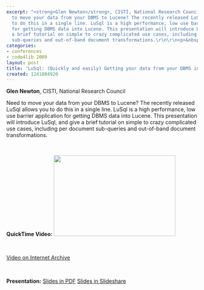 ```yaml
---
excerpt: "<strong>Glen Newton</strong>, CISTI, National Research Council\r\n\r\nNeed
  to move your data from your DBMS to Lucene? The recently released LuSql allows you
  to do this in a single line. LuSql is a high performance, low use barrier application
  for getting DBMS data into Lucene. This presentation will introduce LuSql, and give
  a brief tutorial on simple to crazy complicated use cases, including per document
  sub-queries and out-of-band document transformations.\r\n\r\n<p>&nbsp;</p>"
categories:
- conferences
- code4lib 2009
layout: post
title: 'LuSql: (Quickly and easily) Getting your data from your DBMS into Lucene'
created: 1241804920
---
```

<strong>Glen Newton</strong>, CISTI, National Research Council

Need to move your data from your DBMS to Lucene? The recently released LuSql allows you to do this in a single line. LuSql is a high performance, low use barrier application for getting DBMS data into Lucene. This presentation will introduce LuSql, and give a brief tutorial on simple to crazy complicated use cases, including per document sub-queries and out-of-band document transformations.

<p>&nbsp;</p>
<strong>QuickTime Video:</strong>
<a href="http://dl.lib.brown.edu/code4lib/newton.html" target="_blank">
<img src="http://dl.lib.brown.edu/code4lib//04_newton.jpg" border="0" width="320" height="213"></a>

<p>&nbsp;</p>

<a href="http://www.archive.org/details/Code4lib2009LusqlquicklyAndEasilyGettingYourDataFromYourDbms">Video on Internet Archive</a>

<p>&nbsp;</p>

<strong>Presentation:</strong>
<a href="http://code4lib.org/files/glen_newton_LuSql.pdf" target="_blank">Slides in PDF</a>
<a href="http://www.slideshare.net/eby/lusql-quickly-and-easily-getting-your-data-from-your-dbms-into-lucene" target="_blank">Slides in Slideshare</a>




